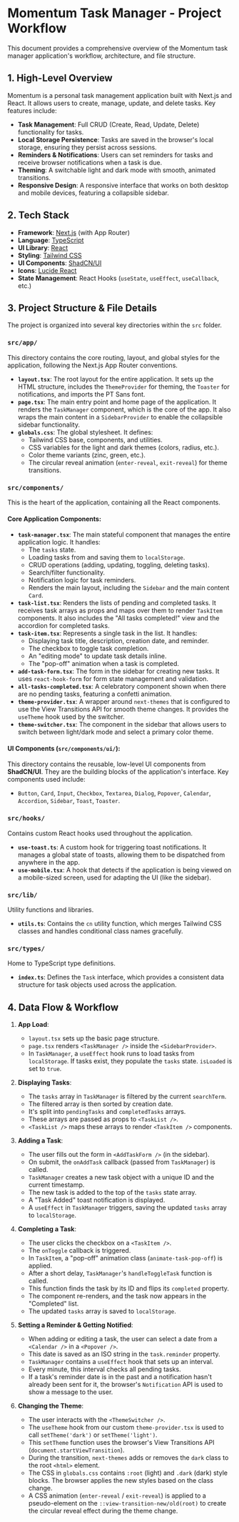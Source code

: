 # Momentum Task Manager - Project Workflow

This document provides a comprehensive overview of the Momentum task manager application's workflow, architecture, and file structure.

## 1. High-Level Overview

Momentum is a personal task management application built with Next.js and React. It allows users to create, manage, update, and delete tasks. Key features include:

- **Task Management**: Full CRUD (Create, Read, Update, Delete) functionality for tasks.
- **Local Storage Persistence**: Tasks are saved in the browser's local storage, ensuring they persist across sessions.
- **Reminders & Notifications**: Users can set reminders for tasks and receive browser notifications when a task is due.
- **Theming**: A switchable light and dark mode with smooth, animated transitions.
- **Responsive Design**: A responsive interface that works on both desktop and mobile devices, featuring a collapsible sidebar.

## 2. Tech Stack

- **Framework**: [Next.js](https://nextjs.org/) (with App Router)
- **Language**: [TypeScript](https://www.typescriptlang.org/)
- **UI Library**: [React](https://reactjs.org/)
- **Styling**: [Tailwind CSS](https://tailwindcss.com/)
- **UI Components**: [ShadCN/UI](https://ui.shadcn.com/)
- **Icons**: [Lucide React](https://lucide.dev/guide/packages/lucide-react)
- **State Management**: React Hooks (`useState`, `useEffect`, `useCallback`, etc.)

## 3. Project Structure & File Details

The project is organized into several key directories within the `src` folder.

### `src/app/`

This directory contains the core routing, layout, and global styles for the application, following the Next.js App Router conventions.

- **`layout.tsx`**: The root layout for the entire application. It sets up the HTML structure, includes the `ThemeProvider` for theming, the `Toaster` for notifications, and imports the PT Sans font.
- **`page.tsx`**: The main entry point and home page of the application. It renders the `TaskManager` component, which is the core of the app. It also wraps the main content in a `SidebarProvider` to enable the collapsible sidebar functionality.
- **`globals.css`**: The global stylesheet. It defines:
  - Tailwind CSS base, components, and utilities.
  - CSS variables for the light and dark themes (colors, radius, etc.).
  - Color theme variants (zinc, green, etc.).
  - The circular reveal animation (`enter-reveal`, `exit-reveal`) for theme transitions.

### `src/components/`

This is the heart of the application, containing all the React components.

#### Core Application Components:

- **`task-manager.tsx`**: The main stateful component that manages the entire application logic. It handles:
  - The `tasks` state.
  - Loading tasks from and saving them to `localStorage`.
  - CRUD operations (adding, updating, toggling, deleting tasks).
  - Search/filter functionality.
  - Notification logic for task reminders.
  - Renders the main layout, including the `Sidebar` and the main content `Card`.
- **`task-list.tsx`**: Renders the lists of pending and completed tasks. It receives task arrays as props and maps over them to render `TaskItem` components. It also includes the "All tasks completed!" view and the accordion for completed tasks.
- **`task-item.tsx`**: Represents a single task in the list. It handles:
  - Displaying task title, description, creation date, and reminder.
  - The checkbox to toggle task completion.
  - An "editing mode" to update task details inline.
  - The "pop-off" animation when a task is completed.
- **`add-task-form.tsx`**: The form in the sidebar for creating new tasks. It uses `react-hook-form` for form state management and validation.
- **`all-tasks-completed.tsx`**: A celebratory component shown when there are no pending tasks, featuring a confetti animation.
- **`theme-provider.tsx`**: A wrapper around `next-themes` that is configured to use the View Transitions API for smooth theme changes. It provides the `useTheme` hook used by the switcher.
- **`theme-switcher.tsx`**: The component in the sidebar that allows users to switch between light/dark mode and select a primary color theme.

#### UI Components (`src/components/ui/`):

This directory contains the reusable, low-level UI components from **ShadCN/UI**. They are the building blocks of the application's interface. Key components used include:
- `Button`, `Card`, `Input`, `Checkbox`, `Textarea`, `Dialog`, `Popover`, `Calendar`, `Accordion`, `Sidebar`, `Toast`, `Toaster`.

### `src/hooks/`

Contains custom React hooks used throughout the application.

- **`use-toast.ts`**: A custom hook for triggering toast notifications. It manages a global state of toasts, allowing them to be dispatched from anywhere in the app.
- **`use-mobile.tsx`**: A hook that detects if the application is being viewed on a mobile-sized screen, used for adapting the UI (like the sidebar).

### `src/lib/`

Utility functions and libraries.

- **`utils.ts`**: Contains the `cn` utility function, which merges Tailwind CSS classes and handles conditional class names gracefully.

### `src/types/`

Home to TypeScript type definitions.

- **`index.ts`**: Defines the `Task` interface, which provides a consistent data structure for task objects used across the application.

## 4. Data Flow & Workflow

1.  **App Load**:
    - `layout.tsx` sets up the basic page structure.
    - `page.tsx` renders `<TaskManager />` inside the `<SidebarProvider>`.
    - In `TaskManager`, a `useEffect` hook runs to load tasks from `localStorage`. If tasks exist, they populate the `tasks` state. `isLoaded` is set to `true`.

2.  **Displaying Tasks**:
    - The `tasks` array in `TaskManager` is filtered by the current `searchTerm`.
    - The filtered array is then sorted by creation date.
    - It's split into `pendingTasks` and `completedTasks` arrays.
    - These arrays are passed as props to `<TaskList />`.
    - `<TaskList />` maps these arrays to render `<TaskItem />` components.

3.  **Adding a Task**:
    - The user fills out the form in `<AddTaskForm />` (in the sidebar).
    - On submit, the `onAddTask` callback (passed from `TaskManager`) is called.
    - `TaskManager` creates a new task object with a unique ID and the current timestamp.
    - The new task is added to the top of the `tasks` state array.
    - A "Task Added" toast notification is displayed.
    - A `useEffect` in `TaskManager` triggers, saving the updated `tasks` array to `localStorage`.

4.  **Completing a Task**:
    - The user clicks the checkbox on a `<TaskItem />`.
    - The `onToggle` callback is triggered.
    - In `TaskItem`, a "pop-off" animation class (`animate-task-pop-off`) is applied.
    - After a short delay, `TaskManager`'s `handleToggleTask` function is called.
    - This function finds the task by its ID and flips its `completed` property.
    - The component re-renders, and the task now appears in the "Completed" list.
    - The updated `tasks` array is saved to `localStorage`.

5.  **Setting a Reminder & Getting Notified**:
    - When adding or editing a task, the user can select a date from a `<Calendar />` in a `<Popover />`.
    - This date is saved as an ISO string in the `task.reminder` property.
    - `TaskManager` contains a `useEffect` hook that sets up an interval.
    - Every minute, this interval checks all pending tasks.
    - If a task's reminder date is in the past and a notification hasn't already been sent for it, the browser's `Notification` API is used to show a message to the user.

6.  **Changing the Theme**:
    - The user interacts with the `<ThemeSwitcher />`.
    - The `useTheme` hook from our custom `theme-provider.tsx` is used to call `setTheme('dark')` or `setTheme('light')`.
    - This `setTheme` function uses the browser's View Transitions API (`document.startViewTransition`).
    - During the transition, `next-themes` adds or removes the `dark` class to the root `<html>` element.
    - The CSS in `globals.css` contains `:root` (light) and `.dark` (dark) style blocks. The browser applies the new styles based on the class change.
    - A CSS animation (`enter-reveal` / `exit-reveal`) is applied to a pseudo-element on the `::view-transition-new/old(root)` to create the circular reveal effect during the theme change.